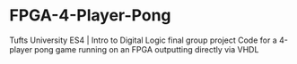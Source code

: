 # FPGA-4-Player-Pong
Tufts University ES4 | Intro to Digital Logic final group project
Code for a 4-player pong game running on an FPGA outputting directly via VHDL
